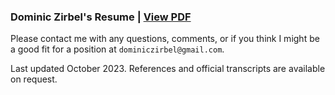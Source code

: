 ### Dominic Zirbel's Resume | [View PDF](http://dzirbel.github.io/resume/v2/resume.pdf)

Please contact me with any questions, comments, or if you think I might be a good fit for a position at `dominiczirbel@gmail.com`.

Last updated October 2023. References and official transcripts are available on request.
